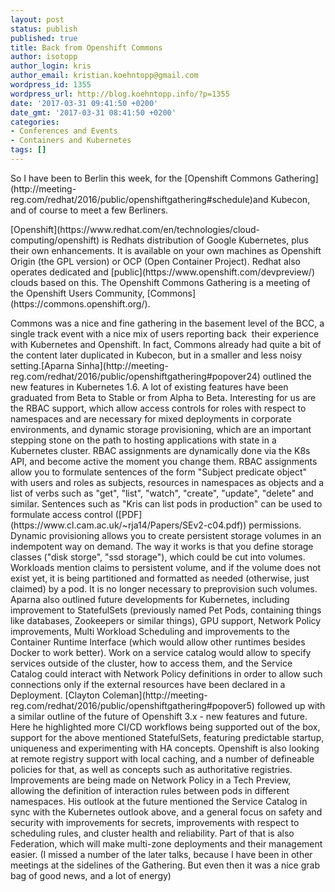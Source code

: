 ```yaml
---
layout: post
status: publish
published: true
title: Back from Openshift Commons
author: isotopp
author_login: kris
author_email: kristian.koehntopp@gmail.com
wordpress_id: 1355
wordpress_url: http://blog.koehntopp.info/?p=1355
date: '2017-03-31 09:41:50 +0200'
date_gmt: '2017-03-31 08:41:50 +0200'
categories:
- Conferences and Events
- Containers and Kubernetes
tags: []
---
```

<p>So I have been to Berlin this week, for the [Openshift Commons Gathering](http://meeting-reg.com/redhat/2016/public/openshiftgathering#schedule)and Kubecon, and of course to meet a few Berliners.</p>
<p>[Openshift](https://www.redhat.com/en/technologies/cloud-computing/openshift) is Redhats distribution of Google Kubernetes, plus their own enhancements. It is available on your own machines as Openshift Origin (the GPL version) or OCP (Open Container Project). Redhat also operates dedicated and [public](https://www.openshift.com/devpreview/) clouds based on this. The Openshift Commons Gathering is a meeting of the Openshift Users Community, [Commons](https://commons.openshift.org/).</p>
<p> Commons was a nice and fine gathering in the basement level of the BCC, a single track event with a nice mix of users reporting back &nbsp;their experience with Kubernetes and Openshift. In fact, Commons already had quite a bit of the content later duplicated in Kubecon, but in a smaller and less noisy setting.<!--more-->[Aparna Sinha](http://meeting-reg.com/redhat/2016/public/openshiftgathering#popover24)&nbsp;outlined the new features in Kubernetes 1.6.&nbsp;A lot of existing features have been graduated from Beta to Stable or from Alpha to Beta. Interesting for us are the RBAC support, which allow access controls for roles with respect to namespaces and are necessary for mixed deployments in corporate environments, and dynamic storage provisioning, which are an important stepping stone on the path to hosting applications with state in a Kubernetes cluster. RBAC assignments are dynamically done via the K8s API, and become active the moment you change them. RBAC assignments allow you to formulate sentences of the form "Subject predicate object" with&nbsp;users and roles as subjects, resources in namespaces as objects and a list of verbs such as "get", "list", "watch", "create", "update", "delete" and similar. Sentences such as "Kris can list pods in production" can be used to formulate access control ([PDF](https://www.cl.cam.ac.uk/~rja14/Papers/SEv2-c04.pdf)) permissions. Dynamic provisioning allows you to create persistent storage volumes in an indempotent way on demand. The way it works is that you define storage classes ("disk storge", "ssd storage"), which could be cut into volumes. Workloads mention claims to persistent volume, and if the volume does not exist yet, it is being partitioned and formatted as needed (otherwise, just claimed) by a pod. It is no longer necessary to preprovision such volumes. Aparna also outlined future developments for Kubernetes, including improvement to StatefulSets (previously named Pet Pods, containing things like databases, Zookeepers or similar things), GPU support, Network Policy improvements, Multi Workload Scheduling and improvements to the Container Runtime Interface (which would allow other runtimes besides Docker to work better). Work on a service catalog would allow to specify services outside of the cluster, how to access them, and the Service Catalog could interact with Network Policy definitions in order to allow such connections only if the external resources have been declared in a Deployment. [Clayton Coleman](http://meeting-reg.com/redhat/2016/public/openshiftgathering#popover5) followed up with a similar outline of the future of Openshift 3.x - new features and future. Here he highlighted more CI/CD workflows being supported out of the box, support for the above mentioned StatefulSets, featuring predictable startup, uniqueness and experimenting with HA concepts. Openshift is also looking at remote registry support with local caching, and a number of defineable policies for that, as well as concepts such as authoritative registries. Improvements are being made on Network Policy in a Tech Preview, allowing the definition of interaction rules between pods in different namespaces. His outlook at the future mentioned the Service Catalog in sync with the Kubernetes outlook above, and a general focus on safety and security with improvements for secrets, improvements with respect to scheduling rules, and cluster health and reliability. Part of that is also Federation, which will make multi-zone deployments and their management easier. (I missed a number of the later talks, because I have been in other meetings at the sidelines of the Gathering. But even then it was a nice grab bag of good news, and a lot of energy)</p>
